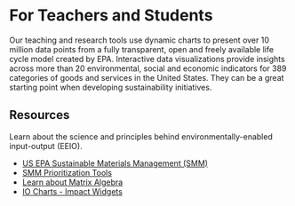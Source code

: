 # For&nbsp;Teachers&nbsp;and&nbsp;Students

Our teaching and research tools use dynamic charts to present over 10 million data points from a fully transparent, open and freely available life cycle model created by EPA. Interactive data visualizations provide insights across more than 20 environmental, social and economic indicators for 389 categories of goods and services in the United States. They can be a great starting point when developing sustainability initiatives.  

## Resources

Learn about the science and principles behind environmentally-enabled input-output (EEIO).

- <a href="http://epa.gov/smm" target="_parent">US EPA Sustainable Materials Management (SMM)</a>  
- [SMM Prioritization Tools](https://www.epa.gov/smm/sustainable-materials-management-prioritization-tools)
- [Learn about Matrix Algebra](/io/about/matrix/)  
- [IO Charts - Impact Widgets](/io/charts/)  



<br><br>